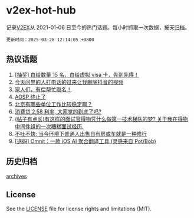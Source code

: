 # v2ex-hot-hub

 记录[V2EX](https://www.v2ex.com/)从 2021-01-06 日至今的热门话题。每小时抓取一次数据，按天[归档](archives)。

`更新时间：2025-03-28 12:14:05 +0800`

## 热议话题

1. [[抽奖] 白给数量 15 名，白给虚拟 visa 卡，先到先得！](https://www.v2ex.com/t/1121515)
1. [今天问界的人打电话的过来让我删除抖音的视频](https://www.v2ex.com/t/1121577)
1. [家人们，有偿帮忙取名！](https://www.v2ex.com/t/1121569)
1. [AOSP 终止了](https://www.v2ex.com/t/1121473)
1. [北京有哪些单位工作比较稳定啊？](https://www.v2ex.com/t/1121664)
1. [消费贷 2.58 利率, 大家觉的到底了吗?](https://www.v2ex.com/t/1121531)
1. [(帖子有点长)有这样的面试官得物凭什么做第一技术梯队的梦? 关于我在得物中间件组的一次糟糕面试经历.](https://www.v2ex.com/t/1121646)
1. [不吐不快: 当今环境下普通人出售自有房或车就是一种修行](https://www.v2ex.com/t/1121587)
1. [[送码] Omnit：一款 iOS AI 聚合翻译工具 (灵感来自 Pot/Bob)](https://www.v2ex.com/t/1121656)

## 历史归档

[archives](archives)

## License

See the [LICENSE](LICENSE) file for license rights and limitations (MIT).
